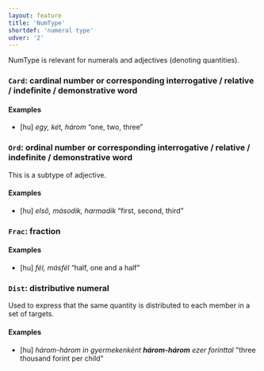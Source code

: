 ```yaml
---
layout: feature
title: 'NumType'
shortdef: 'numeral type'
udver: '2'
---
```


NumType is relevant for numerals and adjectives (denoting quantities).

### <a name="Card">`Card`</a>: cardinal number or corresponding interrogative / relative / indefinite / demonstrative word

#### Examples

* [hu] _egy, két, három_ “one, two, three”

### <a name="Ord">`Ord`</a>: ordinal number or corresponding interrogative / relative / indefinite / demonstrative word

This is a subtype of adjective.

#### Examples

* [hu] _első, második, harmadik_ “first, second, third”

### <a name="Frac">`Frac`</a>: fraction

#### Examples

* [hu] _fél, másfél_ “half, one and a half”

### <a name="Dist">`Dist`</a>: distributive numeral

Used to express that the same quantity is distributed to each member
in a set of targets.

#### Examples

* [hu] _három-három in gyermekenként <b>három-három</b> ezer
  forinttal_ "three thousand forint per child"

<!-- Interlanguage links updated Po 11. listopadu 2024, 20:09:54 CET -->

